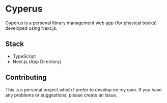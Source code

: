 # Cyperus

Cyperus is a personal library management web app (for physical books) developed using Next.js.

## Stack

- TypeScript
- Next.js (App Directory)

## Contributing

This is a personal project which I prefer to develop on my own. If you have any problems or suggestions, please create an issue.
